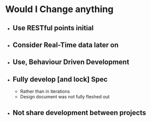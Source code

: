 # Would I Change anything
* ## Use RESTful points initial
* ## Consider Real-Time data later on
* ## Use, Behaviour Driven Development
* ## Fully develop [and lock] Spec
    * Rather than in iterations
    * Design document was not fully fleshed out
* ## Not share development between projects